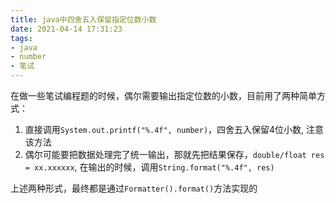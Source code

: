 ```yaml
---
title: java中四舍五入保留指定位数小数
date: 2021-04-14 17:31:23
tags:
- java
- number
- 笔试
---
```


在做一些笔试编程题的时候，偶尔需要输出指定位数的小数，目前用了两种简单方式：

1. 直接调用`System.out.printf("%.4f", number)`，四舍五入保留4位小数, 注意该方法
2. 偶尔可能要把数据处理完了统一输出，那就先把结果保存，`double/float res = xx.xxxxxx`, 在输出的时候，调用`String.format("%.4f", res)`

上述两种形式，最终都是通过`Formatter().format()`方法实现的
